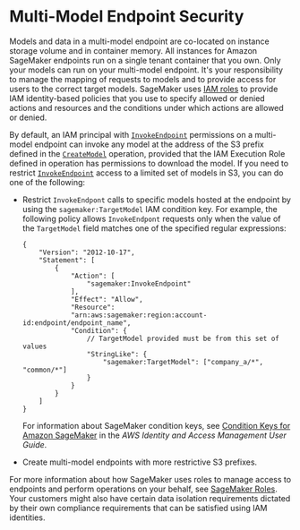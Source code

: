 # Multi\-Model Endpoint Security<a name="multi-model-endpoint-security"></a>

Models and data in a multi\-model endpoint are co\-located on instance storage volume and in container memory\. All instances for Amazon SageMaker endpoints run on a single tenant container that you own\. Only your models can run on your multi\-model endpoint\. It's your responsibility to manage the mapping of requests to models and to provide access for users to the correct target models\. SageMaker uses [IAM roles](https://docs.aws.amazon.com/IAM/latest/UserGuide/id_roles.html) to provide IAM identity\-based policies that you use to specify allowed or denied actions and resources and the conditions under which actions are allowed or denied\.

By default, an IAM principal with [ `InvokeEndpoint`](https://docs.aws.amazon.com/sagemaker/latest/APIReference/API_InvokeEndpoint.html) permissions on a multi\-model endpoint can invoke any model at the address of the S3 prefix defined in the [ `CreateModel`](https://docs.aws.amazon.com/sagemaker/latest/APIReference/API_CreateModel.html) operation, provided that the IAM Execution Role defined in operation has permissions to download the model\. If you need to restrict [ `InvokeEndpoint`](https://docs.aws.amazon.com/sagemaker/latest/APIReference/API_InvokeEndpoint.html) access to a limited set of models in S3, you can do one of the following:
+ Restrict `InvokeEndpont` calls to specific models hosted at the endpoint by using the `sagemaker:TargetModel` IAM condition key\. For example, the following policy allows `InvokeEndpont` requests only when the value of the `TargetModel` field matches one of the specified regular expressions:

  ```
  {
      "Version": "2012-10-17",
      "Statement": [
          {
              "Action": [
                  "sagemaker:InvokeEndpoint"
              ],
              "Effect": "Allow",
              "Resource":
              "arn:aws:sagemaker:region:account-id:endpoint/endpoint_name",
              "Condition": {
                  // TargetModel provided must be from this set of values
                  "StringLike": {
                      "sagemaker:TargetModel": ["company_a/*", "common/*"]
                  }
              }
          }
      ]
  }
  ```

  For information about SageMaker condition keys, see [Condition Keys for Amazon SageMaker](https://docs.aws.amazon.com/IAM/latest/UserGuide/list_amazonsagemaker.html#amazonsagemaker-policy-keys) in the *AWS Identity and Access Management User Guide*\.
+ Create multi\-model endpoints with more restrictive S3 prefixes\. 

For more information about how SageMaker uses roles to manage access to endpoints and perform operations on your behalf, see [SageMaker Roles](sagemaker-roles.md)\. Your customers might also have certain data isolation requirements dictated by their own compliance requirements that can be satisfied using IAM identities\.
